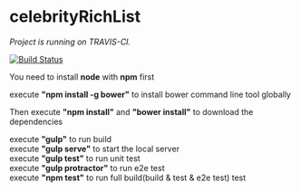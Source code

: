 # celebrityRichList

*Project is running on TRAVIS-CI.*

[![Build Status](https://travis-ci.org/benweizhu/celebrityRichList.svg?branch=master)](https://travis-ci.org/benweizhu/celebrityRichList)

You need to install **node** with **npm** first

execute **"npm install -g bower"** to install bower command line tool globally 
  
Then execute **"npm install"** and **"bower install"** to download the dependencies

execute **"gulp"** to run build   
execute **"gulp serve"** to start the local server   
execute **"gulp test"** to run unit test   
execute **"gulp protractor"** to run e2e test   
execute **"npm test"** to run full build(build & test & e2e test) test   



